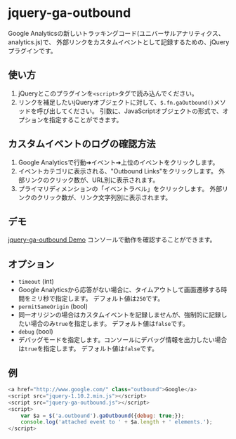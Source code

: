 # jquery-ga-outbound

Google Analyticsの新しいトラッキングコード(ユニバーサルアナリティクス、analytics.js)で、
外部リンクをカスタムイベントとして記録するための、jQueryプラグインです。

## 使い方

1. jQueryとこのプラグインを`<script>`タグで読み込んでください。
1. リンクを補足したいjQueryオブジェクトに対して、`$.fn.gaOutbound()`メソッドを呼び出してください。
引数に、JavaScriptオブジェクトの形式で、オプションを指定することができます。

## カスタムイベントのログの確認方法

1. Google Analyticsで行動➔イベント➔上位のイベントをクリックします。
1. イベントカテゴリに表示される、"Outbound Links"をクリックします。
外部リンクのクリック数が、URL別に表示されます。
1. プライマリディメンションの「イベントラベル」をクリックします。
外部リンクのクリック数が、リンク文字列別に表示されます。

## デモ

[jquery-ga-outbound Demo](http://rotsuya.github.io/jquery-ga-outbound)
コンソールで動作を確認することができます。

## オプション

* `timeout` (int)
 * Google Analyticsから応答がない場合に、タイムアウトして画面遷移する時間をミリ秒で指定します。
デフォルト値は`250`です。
* `permitSameOrigin` (bool)
 * 同一オリジンの場合はカスタムイベントを記録しませんが、強制的に記録したい場合のみ`true`を指定します。
デフォルト値は`false`です。
* `debug` (bool)
 * デバッグモードを指定します。コンソールにデバッグ情報を出力したい場合は`true`を指定します。
デフォルト値は`false`です。

## 例

```javascript
<a href="http://www.google.com/" class="outbound">Google</a>
<script src="jquery-1.10.2.min.js"></script>
<script src="jquery-ga-outbound.js"></script>
<script>
    var $a = $('a.outbound').gaOutbound({debug: true;});
    console.log('attached event to ' + $a.length + ' elements.');
</script>
```